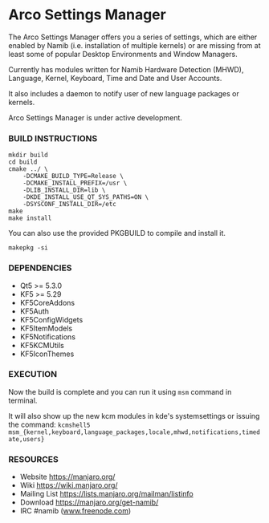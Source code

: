 # Arco Settings Manager

The Arco Settings Manager offers you a series of settings, which are
either enabled by Namib (i.e. installation of multiple kernels) or are 
missing from at least some of popular Desktop Environments and Window Managers.

Currently has modules written for Namib Hardware Detection (MHWD), Language,
Kernel, Keyboard, Time and Date and User Accounts.

It also includes a daemon to notify user of new language packages or kernels.

Arco Settings Manager is under active development.


### BUILD INSTRUCTIONS

    mkdir build  
    cd build  
    cmake ../ \
        -DCMAKE_BUILD_TYPE=Release \
        -DCMAKE_INSTALL_PREFIX=/usr \
        -DLIB_INSTALL_DIR=lib \
        -DKDE_INSTALL_USE_QT_SYS_PATHS=ON \
        -DSYSCONF_INSTALL_DIR=/etc
    make
    make install  
  
You can also use the provided PKGBUILD to compile and install it.
   
    makepkg -si


### DEPENDENCIES

* Qt5 >= 5.3.0
* KF5 >= 5.29
* KF5CoreAddons
* KF5Auth
* KF5ConfigWidgets
* KF5ItemModels
* KF5Notifications
* KF5KCMUtils
* KF5IconThemes


### EXECUTION

Now the build is complete and you can run it using `msm` command in terminal.

It will also show up the new kcm modules in kde's systemsettings or issuing the command:
`kcmshell5 msm_{kernel,keyboard,language_packages,locale,mhwd,notifications,timedate,users}`


### RESOURCES

* Website        https://manjaro.org/
* Wiki           https://wiki.manjaro.org/
* Mailing List   https://lists.manjaro.org/mailman/listinfo
* Download       https://manjaro.org/get-namib/
* IRC            #namib (www.freenode.com)

